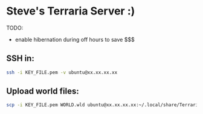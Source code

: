 # Steve's Terraria Server :)

TODO:
* enable hibernation during off hours to save $$$

## SSH in:
```bash
ssh -i KEY_FILE.pem -v ubuntu@xx.xx.xx.xx
```

## Upload world files:
```bash
scp -i KEY_FILE.pem WORLD.wld ubuntu@xx.xx.xx.xx:~/.local/share/Terraria/Worlds/
``` 